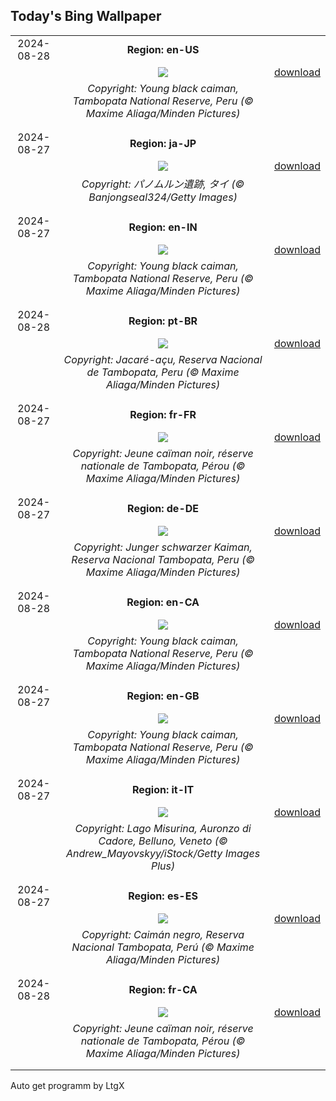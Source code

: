 ## Today's Bing Wallpaper
|      |      |      |
| :----: | :----: | :----: |
|2024-08-28|**Region: en-US**||
||![](https://www.bing.com/th?id=OHR.YoungCaiman_EN-US8572688559_UHD.jpg&pid=hp&w=1152&h=648&rs=1&c=4)| [download](https://www.bing.com/th?id=OHR.YoungCaiman_EN-US8572688559_UHD.jpg)|
||*Copyright: Young black caiman, Tambopata National Reserve, Peru (© Maxime Aliaga/Minden Pictures)*
||
|||
|2024-08-27|**Region: ja-JP**||
||![](https://www.bing.com/th?id=OHR.PrasatPhanom_JA-JP7500129821_UHD.jpg&pid=hp&w=1152&h=648&rs=1&c=4)| [download](https://www.bing.com/th?id=OHR.PrasatPhanom_JA-JP7500129821_UHD.jpg)|
||*Copyright: パノムルン遺跡, タイ (© Banjongseal324/Getty Images)*
||
|||
|2024-08-27|**Region: en-IN**||
||![](https://www.bing.com/th?id=OHR.YoungCaiman_EN-IN9705347910_UHD.jpg&pid=hp&w=1152&h=648&rs=1&c=4)| [download](https://www.bing.com/th?id=OHR.YoungCaiman_EN-IN9705347910_UHD.jpg)|
||*Copyright: Young black caiman, Tambopata National Reserve, Peru (© Maxime Aliaga/Minden Pictures)*
||
|||
|2024-08-28|**Region: pt-BR**||
||![](https://www.bing.com/th?id=OHR.YoungCaiman_PT-BR3430658396_UHD.jpg&pid=hp&w=1152&h=648&rs=1&c=4)| [download](https://www.bing.com/th?id=OHR.YoungCaiman_PT-BR3430658396_UHD.jpg)|
||*Copyright: Jacaré-açu, Reserva Nacional de Tambopata, Peru (© Maxime Aliaga/Minden Pictures)*
||
|||
|2024-08-27|**Region: fr-FR**||
||![](https://www.bing.com/th?id=OHR.YoungCaiman_FR-FR4221031673_UHD.jpg&pid=hp&w=1152&h=648&rs=1&c=4)| [download](https://www.bing.com/th?id=OHR.YoungCaiman_FR-FR4221031673_UHD.jpg)|
||*Copyright: Jeune caïman noir, réserve nationale de Tambopata, Pérou (© Maxime Aliaga/Minden Pictures)*
||
|||
|2024-08-27|**Region: de-DE**||
||![](https://www.bing.com/th?id=OHR.YoungCaiman_DE-DE7313829626_UHD.jpg&pid=hp&w=1152&h=648&rs=1&c=4)| [download](https://www.bing.com/th?id=OHR.YoungCaiman_DE-DE7313829626_UHD.jpg)|
||*Copyright: Junger schwarzer Kaiman, Reserva Nacional Tambopata, Peru (© Maxime Aliaga/Minden Pictures)*
||
|||
|2024-08-28|**Region: en-CA**||
||![](https://www.bing.com/th?id=OHR.YoungCaiman_EN-CA7952630381_UHD.jpg&pid=hp&w=1152&h=648&rs=1&c=4)| [download](https://www.bing.com/th?id=OHR.YoungCaiman_EN-CA7952630381_UHD.jpg)|
||*Copyright: Young black caiman, Tambopata National Reserve, Peru (© Maxime Aliaga/Minden Pictures)*
||
|||
|2024-08-27|**Region: en-GB**||
||![](https://www.bing.com/th?id=OHR.YoungCaiman_EN-GB2726345456_UHD.jpg&pid=hp&w=1152&h=648&rs=1&c=4)| [download](https://www.bing.com/th?id=OHR.YoungCaiman_EN-GB2726345456_UHD.jpg)|
||*Copyright: Young black caiman, Tambopata National Reserve, Peru (© Maxime Aliaga/Minden Pictures)*
||
|||
|2024-08-27|**Region: it-IT**||
||![](https://www.bing.com/th?id=OHR.LagoMisurina_IT-IT4702658331_UHD.jpg&pid=hp&w=1152&h=648&rs=1&c=4)| [download](https://www.bing.com/th?id=OHR.LagoMisurina_IT-IT4702658331_UHD.jpg)|
||*Copyright: Lago Misurina, Auronzo di Cadore, Belluno, Veneto (© Andrew_Mayovskyy/iStock/Getty Images Plus)*
||
|||
|2024-08-27|**Region: es-ES**||
||![](https://www.bing.com/th?id=OHR.YoungCaiman_ES-ES2920526153_UHD.jpg&pid=hp&w=1152&h=648&rs=1&c=4)| [download](https://www.bing.com/th?id=OHR.YoungCaiman_ES-ES2920526153_UHD.jpg)|
||*Copyright: Caimán negro, Reserva Nacional Tambopata, Perú (© Maxime Aliaga/Minden Pictures)*
||
|||
|2024-08-28|**Region: fr-CA**||
||![](https://www.bing.com/th?id=OHR.YoungCaiman_FR-CA6707841847_UHD.jpg&pid=hp&w=1152&h=648&rs=1&c=4)| [download](https://www.bing.com/th?id=OHR.YoungCaiman_FR-CA6707841847_UHD.jpg)|
||*Copyright: Jeune caïman noir, réserve nationale de Tambopata, Pérou (© Maxime Aliaga/Minden Pictures)*
||
|||

Auto get programm by LtgX
